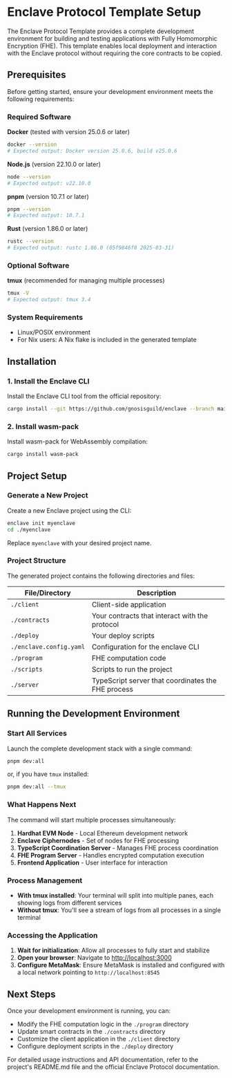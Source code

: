 # Enclave Protocol Template Setup

The Enclave Protocol Template provides a complete development environment for building and testing applications with Fully Homomorphic Encryption (FHE). This template enables local deployment and interaction with the Enclave protocol without requiring the core contracts to be copied.

## Prerequisites

Before getting started, ensure your development environment meets the following requirements:

### Required Software

**Docker** (tested with version 25.0.6 or later)

```bash
docker --version
# Expected output: Docker version 25.0.6, build v25.0.6
```

**Node.js** (version 22.10.0 or later)

```bash
node --version
# Expected output: v22.10.0
```

**pnpm** (version 10.7.1 or later)

```bash
pnpm --version
# Expected output: 10.7.1
```

**Rust** (version 1.86.0 or later)

```bash
rustc --version
# Expected output: rustc 1.86.0 (05f9846f8 2025-03-31)
```

### Optional Software

**tmux** (recommended for managing multiple processes)

```bash
tmux -V
# Expected output: tmux 3.4
```

### System Requirements

- Linux/POSIX environment
- For Nix users: A Nix flake is included in the generated template

## Installation

### 1. Install the Enclave CLI

Install the Enclave CLI tool from the official repository:

```bash
cargo install --git https://github.com/gnosisguild/enclave --branch main e3-cli
```

### 2. Install wasm-pack

Install wasm-pack for WebAssembly compilation:

```bash
cargo install wasm-pack
```

## Project Setup

### Generate a New Project

Create a new Enclave project using the CLI:

```bash
enclave init myenclave
cd ./myenclave
```

Replace `myenclave` with your desired project name.

### Project Structure

The generated project contains the following directories and files:

| File/Directory          | Description                                        |
| ----------------------- | -------------------------------------------------- |
| `./client`              | Client-side application                            |
| `./contracts`           | Your contracts that interact with the protocol     |
| `./deploy`              | Your deploy scripts                                |
| `./enclave.config.yaml` | Configuration for the enclave CLI                  |
| `./program`             | FHE computation code                               |
| `./scripts`             | Scripts to run the project                         |
| `./server`              | TypeScript server that coordinates the FHE process |

## Running the Development Environment

### Start All Services

Launch the complete development stack with a single command:

```bash
pnpm dev:all
```

or, if you have `tmux` installed:

```bash
pnpm dev:all --tmux
```

### What Happens Next

The command will start multiple processes simultaneously:

1. **Hardhat EVM Node** - Local Ethereum development network
2. **Enclave Ciphernodes** - Set of nodes for FHE processing
3. **TypeScript Coordination Server** - Manages FHE process coordination
4. **FHE Program Server** - Handles encrypted computation execution
5. **Frontend Application** - User interface for interaction

### Process Management

- **With tmux installed**: Your terminal will split into multiple panes, each showing logs from different services
- **Without tmux**: You'll see a stream of logs from all processes in a single terminal

### Accessing the Application

1. **Wait for initialization**: Allow all processes to fully start and stabilize
2. **Open your browser**: Navigate to [http://localhost:3000](http://localhost:3000)
3. **Configure MetaMask**: Ensure MetaMask is installed and configured with a local network pointing to `http://localhost:8545`

## Next Steps

Once your development environment is running, you can:

- Modify the FHE computation logic in the `./program` directory
- Update smart contracts in the `./contracts` directory
- Customize the client application in the `./client` directory
- Configure deployment scripts in the `./deploy` directory

For detailed usage instructions and API documentation, refer to the project's README.md file and the official Enclave Protocol documentation.

